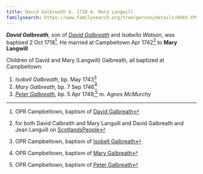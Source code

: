 ```yaml
---
title: David Galbreath b. 1718 m. Mary Langwill
familysearch: https://www.familysearch.org/tree/person/details/KH93-YPS
---
```

***David Galbreath***, son of *[David Galbreath](galbreath-david-1684.md)* and *Isabella Watson*, was baptised 2 Oct 1718[^birth]. He married at Campbeltown Apr 1742[^marriage] to **Mary Langwill**

Children of David and Mary (Langwill) Galbreath, all baptized at Campbeltown:

1. *Isobell Galbreath*, bp. May 1743[^birth-isobell]
2. *Mary Galbreath*, bp. 7 Sep 1746[^birth-mary]
3. *[Peter Galbreath](galbreath-peter-1749.md)*, bp. 5 Apr 1749,[^birth-peter] m. *Agnes McMurchy*

[^birth]: OPR Campbeltown, baptism of [David Galbreath](/sources/opr-campbeltown-births.md#1718-10-02-david-galbreath)

[^marriage]: for both David Calbraith and Mary Languill and David Galbreath and Jean Languill on [ScotlandsPeople](https://www.scotlandspeople.gov.uk/record-results?search_type=people&event=M&record_type%5B0%5D=opr_marriages&church_type=Old%20Parish%20Registers&dl_cat=church&dl_rec=church-banns-marriages&surname=calbraith&surname_so=exact&forename=david&forename_so=exact&sex=M&spouse_name=languill&spouse_name_so=exact&from_year=1742&to_year=1742&county=ARGYLL&record=Church%20of%20Scotland%20%28old%20parish%20registers%29%20Roman%20Catholic%20Church%20Other%20churches&rd_real_name%5B0%5D=CAMPBELTOWN%20%28LANDWARD%29%20OR%20CAMPBELTOWN%20%28BURGH%29%20OR%20CAMPBELTOWN&rd_display_name%5B0%5D=CAMPBELTOWN%20%28LANDWARD%29%7CCAMPBELTOWN%20%28BURGH%29%7CCAMPBELTOWN_CAMPBELTOWN&rd_label%5B0%5D=CAMPBELTOWN&rd_name%5B0%5D=CAMPBELTOWN%20%2ALANDWARD%2A%20OR%20CAMPBELTOWN%20%2ABURGH%2A%20OR%20CAMPBELTOWN)


[^children]:  Records for the children of  David Galbreath / Mary Langwill, David Galbreath (different) / Jean Langwill, and [John Galbreath](galbreath-john-1721.md) / Agnes Langwill between 1743 and 1756 on [ScotlandsPeople](https://www.scotlandspeople.gov.uk/record-results?search_type=people&event=%28B%20OR%20C%20OR%20S%29&record_type%5B0%5D=opr_births&church_type=Old%20Parish%20Registers&dl_cat=church&dl_rec=church-births-baptisms&surname=galbreath&surname_so=exact&forename_so=starts&from_year=1735&to_year=1765&parent_names_so=exact&parent_name_two=langwill&parent_name_two_so=fuzzy&county=ARGYLL&record=Church%20of%20Scotland%20%28old%20parish%20registers%29%20Roman%20Catholic%20Church%20Other%20churches&rd_real_name%5B0%5D=CAMPBELTOWN%20%28LANDWARD%29%20OR%20CAMPBELTOWN%20%28BURGH%29%20OR%20CAMPBELTOWN&rd_display_name%5B0%5D=CAMPBELTOWN%20%28LANDWARD%29%7CCAMPBELTOWN%20%28BURGH%29%7CCAMPBELTOWN_CAMPBELTOWN&rd_label%5B0%5D=CAMPBELTOWN&rd_name%5B0%5D=CAMPBELTOWN%20%2ALANDWARD%2A%20OR%20CAMPBELTOWN%20%2ABURGH%2A%20OR%20CAMPBELTOWN&sort=asc&order=Date&field=year)

[^birth-isobell]: OPR Campbeltown, baptism of [Isobell Galbreath](/sources/opr-campbeltown-births.md#1743-05-00-isobell-galbreath)

[^birth-mary]: OPR Campbeltown, baptism of [Mary Galbreath](/sources/opr-campbeltown-births.md#1746-09-07-mary-galbreath)

[^birth-peter]: OPR Campbeltown, baptism of [Peter Galbreath](/sources/opr-campbeltown-births.md#1749-04-05-peter-galbreath)
